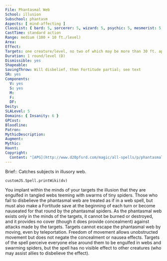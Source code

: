 ```yaml
---
File: Phantasmal Web
School: illusion
Subschool: phantasm
Aspects: [ mind-affecting ]
ClassList: { bard: 5, sorcerer: 5, wizard: 5, psychic: 5, mesmerist: 5, spiritualist: 5 }
CastTime: standard action
Range: medium (100 + 10 ft./level)
Area: 
Effect: 
Targets: one creature/level, no two of which may be more than 30 ft. apart
Duration: 1 round/level (D)
Dismissible: yes
Shapeable: 
SavingThrow: Will disbelief, then Fortitude partial; see text
SR: yes
Components:
  V: yes
  S: yes
  M: 
  F: 
  DF: 
Deity: 
SLALevel: 5
Domains: { Insanity: 6 }
GPCost: 
Bloodline: 
Patron: 
MythicDescription: 
Augment: 
Mythic: 
Haunt: 
Copyright:
  Content: "[APG](http://www.d20pfsrd.com/magic/all-spells/p/phantasmal-web)"
---
```

Brief:: Catches subjects in illusory web.

```dataviewjs
customJS.Spell.printWiki(dv)
```

You implant within the minds of your targets the illusion that they are engulfed in tangled webs teeming with swarms of tiny spiders. Those who fail to disbelieve the phantasmal web are treated as if in a web spell, but must also make a Fortitude save at the beginning of each turn or become nauseated for that round by the phantasmal spiders.  As the phantasmal web exists only in the minds of the targets, it cannot be burned or destroyed, and it provides no cover (though it does provide concealment) against attacks made by the targets. Targets cannot escape the phantasmal web by moving, even by teleportation. Freedom of movement allows unobstructed movement but does not negate the concealment or nausea effects.  Targets of the spell perceive everyone else around them to be engulfed in webs and swarming spiders, but the spell has no visible effect to other creatures (who may assist allies to disbelieve the effect).
